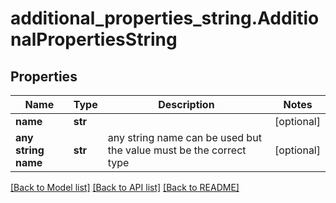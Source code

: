 # additional_properties_string.AdditionalPropertiesString

## Properties
Name | Type | Description | Notes
------------ | ------------- | ------------- | -------------
**name** | **str** |  | [optional] 
**any string name** | **str** | any string name can be used but the value must be the correct type | [optional]

[[Back to Model list]](../README.md#documentation-for-models) [[Back to API list]](../README.md#documentation-for-api-endpoints) [[Back to README]](../README.md)



